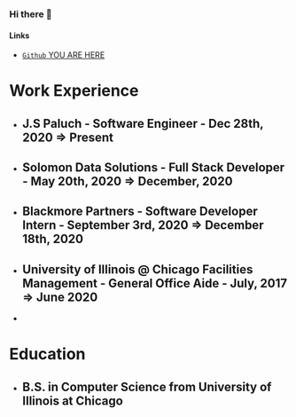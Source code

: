 ### Hi there 👋

#### Links
- [`Github` YOU ARE HERE](https://github.com/MorenoAlexander)


# Work Experience
- ## J.S Paluch - Software Engineer - Dec 28th, 2020 => Present
- ## Solomon Data Solutions - Full Stack Developer - May 20th, 2020 => December, 2020
- ## Blackmore Partners - Software Developer Intern - September 3rd, 2020 => December 18th, 2020
- ## University of Illinois @ Chicago Facilities Management - General Office Aide - July, 2017 => June 2020
- 


# Education
 - ##  B.S. in Computer Science from University of Illinois at Chicago



<!--
**MorenoAlexander/MorenoAlexander** is a ✨ _special_ ✨ repository because its `README.md` (this file) appears on your GitHub profile.

Here are some ideas to get you started:





- 🔭 I’m currently working on ...
- 🌱 I’m currently learning ...
- 👯 I’m looking to collaborate on ...
- 🤔 I’m looking for help with ...
- 💬 Ask me about ...
- 📫 How to reach me: ...
- 😄 Pronouns: ...
- ⚡ Fun fact: ...
-->
